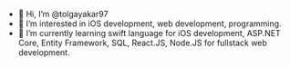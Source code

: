 - 👋 Hi, I’m @tolgayakar97
- 👀 I’m interested in iOS development, web development, programming.
- 🌱 I’m currently learning swift language for iOS development, ASP.NET Core, Entity Framework, SQL, React.JS, Node.JS for fullstack web development.

<!---
tolgayakar97/tolgayakar97 is a ✨ special ✨ repository because its `README.md` (this file) appears on your GitHub profile.
You can click the Preview link to take a look at your changes.
--->
